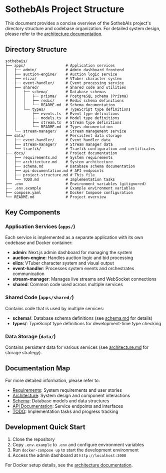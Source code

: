 # SothebAIs Project Structure

This document provides a concise overview of the SothebAIs project's directory structure and codebase organization. For detailed system design, please refer to the [architecture documentation](architecture.md).

## Directory Structure

```
sothebais/
├── apps/                  # Application services
│   ├── admin/             # Admin dashboard frontend
│   ├── auction-engine/    # Auction logic service
│   ├── eliza/             # VTuber character system
│   ├── event-handler/     # Event processing service
│   ├── shared/            # Shared code and utilities
│   │   ├── schema/        # Database schemas
│   │   │   ├── prisma/    # PostgreSQL schema (Prisma)
│   │   │   ├── redis/     # Redis schema definitions
│   │   │   └── README.md  # Schema documentation
│   │   └── types/         # TypeScript type definitions
│   │       ├── events.ts  # Event type definitions
│   │       ├── models.ts  # Model type definitions
│   │       ├── stream.ts  # Stream type definitions
│   │       └── README.md  # Types documentation
│   └── stream-manager/    # Stream management service
├── data/                  # Persistent data storage
│   ├── event-handler/     # Event handler data
│   ├── stream-manager/    # Stream manager data
│   └── traefik/           # Traefik configuration and certificates
├── docs/                  # Project documentation
│   ├── requirements.md    # System requirements
│   ├── architecture.md    # System architecture
│   ├── schema.md          # Database schema documentation
│   ├── api-documentation.md # API endpoints
│   ├── project-structure.md # This file
│   └── TODO.md            # Implementation tasks
├── .env                   # Environment variables (gitignored)
├── .env.example           # Example environment variables
├── compose.yaml           # Docker Compose configuration
└── README.md              # Project overview
```

## Key Components

### Application Services (`apps/`)

Each service is implemented as a separate application with its own codebase and Docker container:

- **admin**: Next.js admin dashboard for managing the system
- **auction-engine**: Handles auction logic and bid processing
- **eliza**: VTuber character system and visual output
- **event-handler**: Processes system events and orchestrates communication
- **stream-manager**: Manages live streams and WebSocket connections
- **shared**: Common code used across multiple services

### Shared Code (`apps/shared/`)

Contains code that is used by multiple services:

- **schema/**: Database schema definitions (see [schema.md](schema.md) for details)
- **types/**: TypeScript type definitions for development-time type checking

### Data Storage (`data/`)

Contains persistent data for various services (see [architecture.md](architecture.md) for storage strategy).

## Documentation Map

For more detailed information, please refer to:

- [Requirements](requirements.md): System requirements and user stories
- [Architecture](architecture.md): System design and component interactions
- [Schema](schema.md): Database models and data structures
- [API Documentation](api-documentation.md): Service endpoints and interfaces
- [TODO](TODO.md): Implementation tasks and progress tracking

## Development Quick Start

1. Clone the repository
2. Copy `.env.example` to `.env` and configure environment variables
3. Run `docker-compose up` to start the development environment
4. Access the admin dashboard at `http://localhost:3000`

For Docker setup details, see the [architecture documentation](architecture.md#12-docker-implementation). 